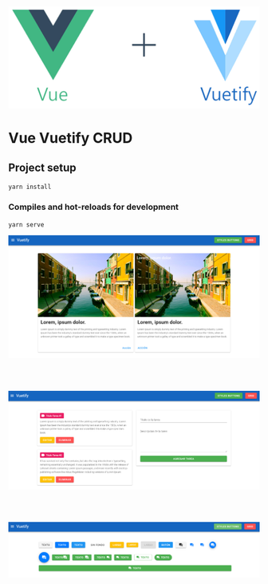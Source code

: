<p align="center"><img src="public/capturas/logo.png"></p>

<h1>Vue Vuetify CRUD</h1>

## Project setup
```
yarn install
```

### Compiles and hot-reloads for development
```
yarn serve
```

<p align="center"><img src="public/capturas/captura1.png"></p>
<br><br>
<p align="center"><img src="public/capturas/captura2.png"></p>
<br><br>
<p align="center"><img src="public/capturas/captura3.png"></p>